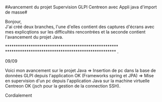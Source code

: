 #Avancement du projet Supervision GLPI Centreon avec Appli java d'import de masse#

Bonjour,   
J'ai créé deux branches, l'une d'elles contient des captures d'écrans avec mes explicqtions sur les difficultés rencontrées et la seconde contient l'avancement du projet Java.

*****************************************************                  **************************************************** . 


09/09

Voici mon avancement sur le projet Java 
=> Insertion de pc dans la base de données GLPI depuis l'application OK (Frameworks spring et JPA)
=> Mise en supervision d'un pc depuis l'application Java sur la machine virtuelle Centreon OK (jsch pour la gestion de la connection SSH).


Cordialement
